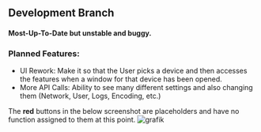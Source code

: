 ## Development Branch

#### Most-Up-To-Date but unstable and buggy.




### Planned Features:

- UI Rework: Make it so that the User picks a device and then accesses the features when a window for that device has been opened.
- More API Calls: Ability to see many different settings and also changing them (Network, User, Logs, Encoding, etc.)



The **red** buttons in the below screenshot are placeholders and have no function assigned to them at this point. 
![grafik](https://user-images.githubusercontent.com/79027579/178217269-c8bd492b-fc77-4621-8c39-5acb74acce80.png)
